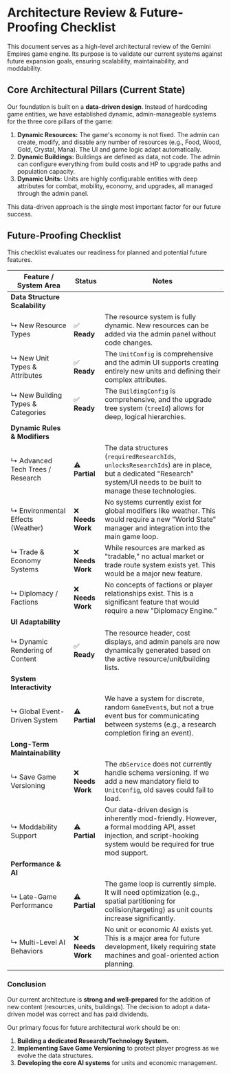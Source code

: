 # Architecture Review & Future-Proofing Checklist

This document serves as a high-level architectural review of the Gemini Empires game engine. Its purpose is to validate our current systems against future expansion goals, ensuring scalability, maintainability, and moddability.

## Core Architectural Pillars (Current State)

Our foundation is built on a **data-driven design**. Instead of hardcoding game entities, we have established dynamic, admin-manageable systems for the three core pillars of the game:

1.  **Dynamic Resources:** The game's economy is not fixed. The admin can create, modify, and disable any number of resources (e.g., Food, Wood, Gold, Crystal, Mana). The UI and game logic adapt automatically.
2.  **Dynamic Buildings:** Buildings are defined as data, not code. The admin can configure everything from build costs and HP to upgrade paths and population capacity.
3.  **Dynamic Units:** Units are highly configurable entities with deep attributes for combat, mobility, economy, and upgrades, all managed through the admin panel.

This data-driven approach is the single most important factor for our future success.

## Future-Proofing Checklist

This checklist evaluates our readiness for planned and potential future features.

| Feature / System Area            | Status                               | Notes                                                                                                                                                             |
| -------------------------------- | ------------------------------------ | ----------------------------------------------------------------------------------------------------------------------------------------------------------------- |
| **Data Structure Scalability**   |                                      |                                                                                                                                                                   |
| ↳ New Resource Types             | ✅ **Ready**                         | The resource system is fully dynamic. New resources can be added via the admin panel without code changes.                                                        |
| ↳ New Unit Types & Attributes    | ✅ **Ready**                         | The `UnitConfig` is comprehensive and the admin UI supports creating entirely new units and defining their complex attributes.                                      |
| ↳ New Building Types & Categories| ✅ **Ready**                         | The `BuildingConfig` is comprehensive, and the upgrade tree system (`treeId`) allows for deep, logical hierarchies.                                               |
| **Dynamic Rules & Modifiers**    |                                      |                                                                                                                                                                   |
| ↳ Advanced Tech Trees / Research | ⚠️ **Partial**                       | The data structures (`requiredResearchIds`, `unlocksResearchIds`) are in place, but a dedicated "Research" system/UI needs to be built to manage these technologies. |
| ↳ Environmental Effects (Weather)| ❌ **Needs Work**                    | No systems currently exist for global modifiers like weather. This would require a new "World State" manager and integration into the main game loop.             |
| ↳ Trade & Economy Systems        | ❌ **Needs Work**                    | While resources are marked as "tradable," no actual market or trade route system exists yet. This would be a major new feature.                                  |
| ↳ Diplomacy / Factions         | ❌ **Needs Work**                    | No concepts of factions or player relationships exist. This is a significant feature that would require a new "Diplomacy Engine."                                    |
| **UI Adaptability**              |                                      |                                                                                                                                                                   |
| ↳ Dynamic Rendering of Content   | ✅ **Ready**                         | The resource header, cost displays, and admin panels are now dynamically generated based on the active resource/unit/building lists.                              |
| **System Interactivity**         |                                      |                                                                                                                                                                   |
| ↳ Global Event-Driven System     | ⚠️ **Partial**                       | We have a system for discrete, random `GameEvent`s, but not a true event bus for communicating between systems (e.g., a research completion firing an event).        |
| **Long-Term Maintainability**    |                                      |                                                                                                                                                                   |
| ↳ Save Game Versioning           | ❌ **Needs Work**                    | The `dbService` does not currently handle schema versioning. If we add a new mandatory field to `UnitConfig`, old saves could fail to load.                      |
| ↳ Moddability Support            | ⚠️ **Partial**                       | Our data-driven design is inherently mod-friendly. However, a formal modding API, asset injection, and script-hooking system would be required for true mod support. |
| **Performance & AI**             |                                      |                                                                                                                                                                   |
| ↳ Late-Game Performance          | ⚠️ **Partial**                       | The game loop is currently simple. It will need optimization (e.g., spatial partitioning for collision/targeting) as unit counts increase significantly.           |
| ↳ Multi-Level AI Behaviors       | ❌ **Needs Work**                    | No unit or economic AI exists yet. This is a major area for future development, likely requiring state machines and goal-oriented action planning.                |

### Conclusion

Our current architecture is **strong and well-prepared** for the addition of new content (resources, units, buildings). The decision to adopt a data-driven model was correct and has paid dividends.

Our primary focus for future architectural work should be on:
1.  **Building a dedicated Research/Technology System.**
2.  **Implementing Save Game Versioning** to protect player progress as we evolve the data structures.
3.  **Developing the core AI systems** for units and economic management.

